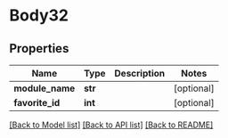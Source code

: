 # Body32

## Properties
Name | Type | Description | Notes
------------ | ------------- | ------------- | -------------
**module_name** | **str** |  | [optional] 
**favorite_id** | **int** |  | [optional] 

[[Back to Model list]](../README.md#documentation-for-models) [[Back to API list]](../README.md#documentation-for-api-endpoints) [[Back to README]](../README.md)

